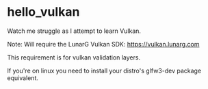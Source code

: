 # hello_vulkan
 Watch me struggle as I attempt to learn Vulkan.

 Note: Will require the LunarG Vulkan SDK: https://vulkan.lunarg.com

 This requirement is for vulkan validation layers.

 If you're on linux you need to install your distro's glfw3-dev package equivalent.
